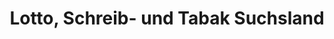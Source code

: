 ---
title: "Lotto, Schreib- und Tabak Suchsland"
url: /werra-suhl-tal/lotto-schreib-und-tabak-suchsland/
shop: Zeitungen
---
